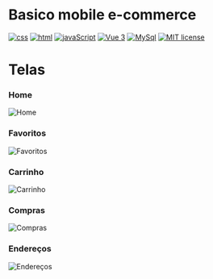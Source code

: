 
# Basico mobile e-commerce

[![css](https://img.shields.io/badge/css-yellow)](https://developer.mozilla.org/pt-BR/docs/Web/CSS)
[![html](https://img.shields.io/badge/html-yellow)](https://developer.mozilla.org/pt-BR/docs/Web/HTML)
[![javaScript](https://img.shields.io/badge/javaScript-yellow)](https://developer.mozilla.org/pt-BR/docs/Web/JavaScript)
[![Vue 3]( https://img.shields.io/badge/Vue-green)](https://vuejs.org/)
[![MySql]( https://img.shields.io/badge/MySql-orange)](https://www.mysql.com/)
[![MIT license](https://img.shields.io/badge/License-MIT-blue)](http://opensource.org/licenses/MIT)

# Telas
 
### Home                         
![Home](screen/home.jpg)

### Favoritos
![Favoritos](screen/favoritos.jpg)

### Carrinho
![Carrinho](screen/carrinho.jpg)

### Compras
![Compras](screen/compras.jpg)

### Endereços
![Endereços](screen/enderecos.jpg)
